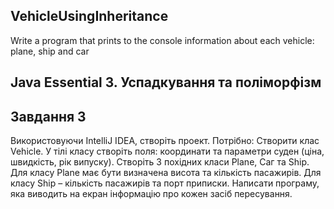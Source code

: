 ## VehicleUsingInheritance
Write a program that prints to the console information about each vehicle: plane, ship and car
## Java Essential 3. Успадкування та поліморфізм

## Завдання 3
Використовуючи IntelliJ IDEA, створіть проект. Потрібно: Створити клас Vehicle. У тілі класу створіть поля: координати та параметри суден (ціна, швидкість, рік випуску). Створіть 3 похідних класи Plane, Саг та Ship. Для класу Plane має бути визначена висота та кількість пасажирів. Для класу Ship – кількість пасажирів та порт приписки. Написати програму, яка виводить на екран інформацію про кожен засіб пересування.
